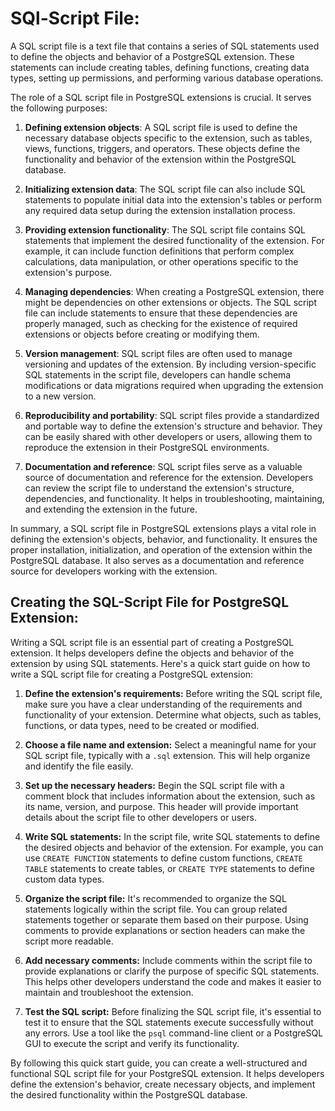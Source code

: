 # SQl-Script File:

A SQL script file is a text file that contains a series of SQL statements used to define the objects and behavior of a PostgreSQL extension. These statements can include creating tables, defining functions, creating data types, setting up permissions, and performing various database operations.

The role of a SQL script file in PostgreSQL extensions is crucial. It serves the following purposes:

1.  **Defining extension objects**: A SQL script file is used to define the necessary database objects specific to the extension, such as tables, views, functions, triggers, and operators. These objects define the functionality and behavior of the extension within the PostgreSQL database.

2.  **Initializing extension data**: The SQL script file can also include SQL statements to populate initial data into the extension's tables or perform any required data setup during the extension installation process.

3.  **Providing extension functionality**: The SQL script file contains SQL statements that implement the desired functionality of the extension. For example, it can include function definitions that perform complex calculations, data manipulation, or other operations specific to the extension's purpose.

4.  **Managing dependencies**: When creating a PostgreSQL extension, there might be dependencies on other extensions or objects. The SQL script file can include statements to ensure that these dependencies are properly managed, such as checking for the existence of required extensions or objects before creating or modifying them.

5.  **Version management**: SQL script files are often used to manage versioning and updates of the extension. By including version-specific SQL statements in the script file, developers can handle schema modifications or data migrations required when upgrading the extension to a new version.

6.  **Reproducibility and portability**: SQL script files provide a standardized and portable way to define the extension's structure and behavior. They can be easily shared with other developers or users, allowing them to reproduce the extension in their PostgreSQL environments.

7.  **Documentation and reference**: SQL script files serve as a valuable source of documentation and reference for the extension. Developers can review the script file to understand the extension's structure, dependencies, and functionality. It helps in troubleshooting, maintaining, and extending the extension in the future.

In summary, a SQL script file in PostgreSQL extensions plays a vital role in defining the extension's objects, behavior, and functionality. It ensures the proper installation, initialization, and operation of the extension within the PostgreSQL database. It also serves as a documentation and reference source for developers working with the extension.

## Creating the SQL-Script File for PostgreSQL Extension:
Writing a SQL script file is an essential part of creating a PostgreSQL extension. It helps developers define the objects and behavior of the extension by using SQL statements. Here's a quick start guide on how to write a SQL script file for creating a PostgreSQL extension:

1.  **Define the extension's requirements:** Before writing the SQL script file, make sure you have a clear understanding of the requirements and functionality of your extension. Determine what objects, such as tables, functions, or data types, need to be created or modified.

2.  **Choose a file name and extension:** Select a meaningful name for your SQL script file, typically with a `.sql` extension. This will help organize and identify the file easily.

3.  **Set up the necessary headers:** Begin the SQL script file with a comment block that includes information about the extension, such as its name, version, and purpose. This header will provide important details about the script file to other developers or users.

4.  **Write SQL statements:** In the script file, write SQL statements to define the desired objects and behavior of the extension. For example, you can use `CREATE FUNCTION` statements to define custom functions, `CREATE TABLE` statements to create tables, or `CREATE TYPE` statements to define custom data types.

5.  **Organize the script file:** It's recommended to organize the SQL statements logically within the script file. You can group related statements together or separate them based on their purpose. Using comments to provide explanations or section headers can make the script more readable.

6.  **Add necessary comments:** Include comments within the script file to provide explanations or clarify the purpose of specific SQL statements. This helps other developers understand the code and makes it easier to maintain and troubleshoot the extension.

7.  **Test the SQL script:** Before finalizing the SQL script file, it's essential to test it to ensure that the SQL statements execute successfully without any errors. Use a tool like the `psql` command-line client or a PostgreSQL GUI to execute the script and verify its functionality.

By following this quick start guide, you can create a well-structured and functional SQL script file for your PostgreSQL extension. It helps developers define the extension's behavior, create necessary objects, and implement the desired functionality within the PostgreSQL database.
